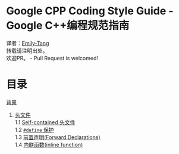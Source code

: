 # Google CPP Coding Style Guide - Google C++编程规范指南
译者：[Emily-Tang](https://github.com/Emilylulu)<br>
转载请注明出处。<br>
欢迎PR。 - Pull Request is welcomed!<br>
# 目录
[背景](#1-背景)<br>
1. [头文件](#1-头文件)<br>
1.1 [Self-contained 头文件](#1.1)<br>
1.2 [``#define`` 保护](#1.2)<br>
1.3 [前置声明(Forward Declarations)](#13)<br>
1.4 [内联函数(inline function)](#14)<br>
